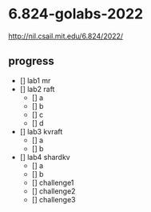 # 6.824-golabs-2022

http://nil.csail.mit.edu/6.824/2022/

## progress

- [] lab1 mr
- [] lab2 raft
    - [] a
    - [] b
    - [] c
    - [] d
- [] lab3 kvraft
    - [] a
    - [] b
- [] lab4 shardkv
    - [] a
    - [] b
    - [] challenge1
    - [] challenge2
    - [] challenge3